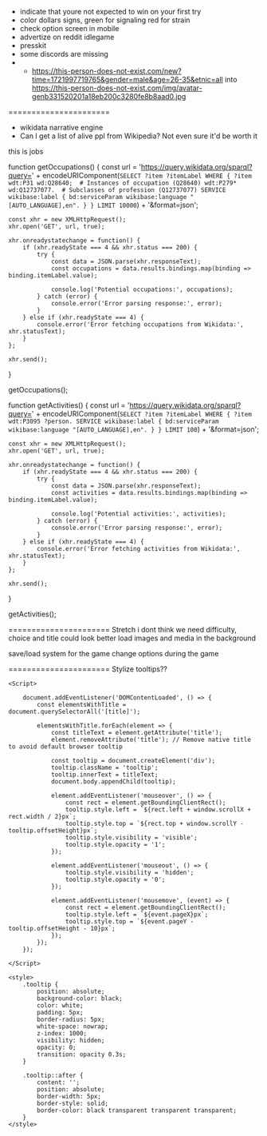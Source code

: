 - indicate that youre not expected to win on your first try
- color dollars signs, green for signaling red for strain
- check option screen in mobile
- advertize on reddit idlegame
- presskit
- some discords are missing
- - https://this-person-does-not-exist.com/new?time=1721997719765&gender=male&age=26-35&etnic=all into https://this-person-does-not-exist.com/img/avatar-genb331520201a18eb200c3280fe8b8aad0.jpg

======================





- wikidata narrative engine
- Can I get a list of alive ppl from Wikipedia? Not even sure it'd be worth it 


this is jobs


function getOccupations() {
    const url = 'https://query.wikidata.org/sparql?query=' +
        encodeURIComponent(`
        SELECT ?item ?itemLabel WHERE {
          ?item wdt:P31 wd:Q28640;  # Instances of occupation (Q28640)
                wdt:P279* wd:Q12737077.  # Subclasses of profession (Q12737077)
          SERVICE wikibase:label { bd:serviceParam wikibase:language "[AUTO_LANGUAGE],en". }
        } LIMIT 10000
    `) + '&format=json';

    const xhr = new XMLHttpRequest();
    xhr.open('GET', url, true);

    xhr.onreadystatechange = function() {
        if (xhr.readyState === 4 && xhr.status === 200) {
            try {
                const data = JSON.parse(xhr.responseText);
                const occupations = data.results.bindings.map(binding => binding.itemLabel.value);

                console.log('Potential occupations:', occupations);
            } catch (error) {
                console.error('Error parsing response:', error);
            }
        } else if (xhr.readyState === 4) {
            console.error('Error fetching occupations from Wikidata:', xhr.statusText);
        }
    };

    xhr.send();
}

getOccupations();




function getActivities() {
    const url = 'https://query.wikidata.org/sparql?query=' +
        encodeURIComponent(`
        SELECT ?item ?itemLabel WHERE {
          ?item wdt:P3095 ?person.
          SERVICE wikibase:label { bd:serviceParam wikibase:language "[AUTO_LANGUAGE],en". }
        } LIMIT 100
    `) + '&format=json';

    const xhr = new XMLHttpRequest();
    xhr.open('GET', url, true);

    xhr.onreadystatechange = function() {
        if (xhr.readyState === 4 && xhr.status === 200) {
            try {
                const data = JSON.parse(xhr.responseText);
                const activities = data.results.bindings.map(binding => binding.itemLabel.value);

                console.log('Potential activities:', activities);
            } catch (error) {
                console.error('Error parsing response:', error);
            }
        } else if (xhr.readyState === 4) {
            console.error('Error fetching activities from Wikidata:', xhr.statusText);
        }
    };

    xhr.send();
}

getActivities();


====================== Stretch i dont think we need
difficulty, choice and title could look better
load images and media in the background

save/load system for the game
change options during the game

====================== Stylize tooltips??

    <Script>

        document.addEventListener('DOMContentLoaded', () => {
            const elementsWithTitle = document.querySelectorAll('[title]');

            elementsWithTitle.forEach(element => {
                const titleText = element.getAttribute('title');
                element.removeAttribute('title'); // Remove native title to avoid default browser tooltip

                const tooltip = document.createElement('div');
                tooltip.className = 'tooltip';
                tooltip.innerText = titleText;
                document.body.appendChild(tooltip);

                element.addEventListener('mouseover', () => {
                    const rect = element.getBoundingClientRect();
                    tooltip.style.left = `${rect.left + window.scrollX + rect.width / 2}px`;
                    tooltip.style.top = `${rect.top + window.scrollY - tooltip.offsetHeight}px`;
                    tooltip.style.visibility = 'visible';
                    tooltip.style.opacity = '1';
                });

                element.addEventListener('mouseout', () => {
                    tooltip.style.visibility = 'hidden';
                    tooltip.style.opacity = '0';
                });

                element.addEventListener('mousemove', (event) => {
                    const rect = element.getBoundingClientRect();
                    tooltip.style.left = `${event.pageX}px`;
                    tooltip.style.top = `${event.pageY - tooltip.offsetHeight - 10}px`;
                });
            });
        });

    </Script>

    <style>
        .tooltip {
            position: absolute;
            background-color: black;
            color: white;
            padding: 5px;
            border-radius: 5px;
            white-space: nowrap;
            z-index: 1000;
            visibility: hidden;
            opacity: 0;
            transition: opacity 0.3s;
        }

        .tooltip::after {
            content: '';
            position: absolute;
            border-width: 5px;
            border-style: solid;
            border-color: black transparent transparent transparent;
        }
    </style>
